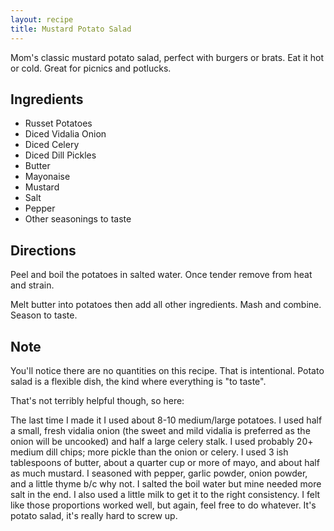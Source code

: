 ```yaml
---
layout: recipe
title: Mustard Potato Salad
---
```


Mom's classic mustard potato salad, perfect with burgers or brats. Eat it hot or cold. Great for picnics and potlucks.

## Ingredients
* Russet Potatoes
* Diced Vidalia Onion
* Diced Celery
* Diced Dill Pickles
* Butter
* Mayonaise
* Mustard
* Salt
* Pepper
* Other seasonings to taste

## Directions
Peel and boil the potatoes in salted water. Once tender remove from heat and strain.

Melt butter into potatoes then add all other ingredients. Mash and combine. Season to taste.

## Note
You'll notice there are no quantities on this recipe. That is intentional. Potato salad is a flexible dish, the kind where everything is "to taste".

That's not terribly helpful though, so here:

The last time I made it I used about 8-10 medium/large potatoes. I used half a small, fresh vidalia onion (the sweet and mild vidalia is preferred as the onion will be uncooked) and half a large celery stalk. I used probably 20+ medium dill chips; more pickle than the onion or celery. I used 3 ish tablespoons of butter, about a quarter cup or more of mayo, and about half as much mustard. I seasoned with pepper, garlic powder, onion powder, and a little thyme b/c why not. I salted the boil water but mine needed more salt in the end. I also used a little milk to get it to the right consistency. I felt like those proportions worked well, but again, feel free to do whatever. It's potato salad, it's really hard to screw up.
